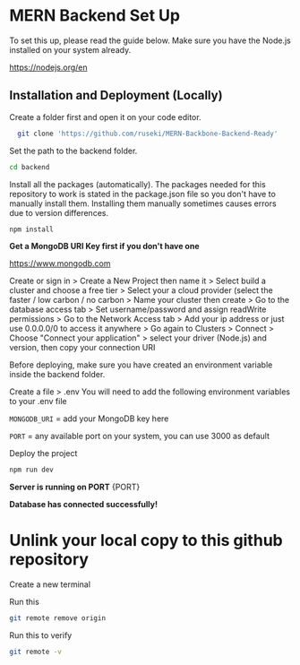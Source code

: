 
# MERN Backend Set Up

To set this up, please read the guide below. Make sure you have the Node.js installed on your system already. 

https://nodejs.org/en


## Installation and Deployment (Locally)

Create a folder first and open it on your code editor.

```bash
  git clone 'https://github.com/ruseki/MERN-Backbone-Backend-Ready'
```

Set the path to the backend folder.
```bash
cd backend
```
    
Install all the packages (automatically). The packages needed for this repository to work is stated in the package.json file so you don't have to manually install them. Installing them manually sometimes causes errors due to version differences.

```bash
npm install
```

**Get a MongoDB URI Key first if you don't have one**

https://www.mongodb.com

Create or sign in > Create a New Project then name it > Select build a cluster and choose a free tier > Select your a cloud provider (select the faster / low carbon / no carbon > Name your cluster then create > Go to the database access tab > Set username/password and assign readWrite permissions > Go to the Network Access tab > Add your ip address or just use 0.0.0.0/0 to access it anywhere > Go again to Clusters > Connect > Choose "Connect your application" > select your driver (Node.js) and version, then copy your connection URI 


Before deploying, make sure you have created an environment variable inside the backend folder.

Create a file > .env
You will need to add the following environment variables to your .env file

`MONGODB_URI` = add your MongoDB key here

`PORT` = any available port on your system, you can use 3000 as default

Deploy the project

```bash
npm run dev
```


**Server is running on PORT** {PORT}

**Database has connected successfully!**

# Unlink your local copy to this github repository

Create a new terminal 

Run this
```bash
git remote remove origin
```

Run this to verify
```bash
git remote -v
```